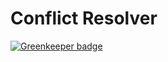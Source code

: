 # Conflict Resolver

[![Greenkeeper badge](https://badges.greenkeeper.io/AutoScheduleJS/conflict-resolver.svg)](https://greenkeeper.io/)
